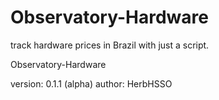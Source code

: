 # Observatory-Hardware
track hardware prices in Brazil with just a script.


Observatory-Hardware

version: 0.1.1 (alpha)
author: HerbHSSO
